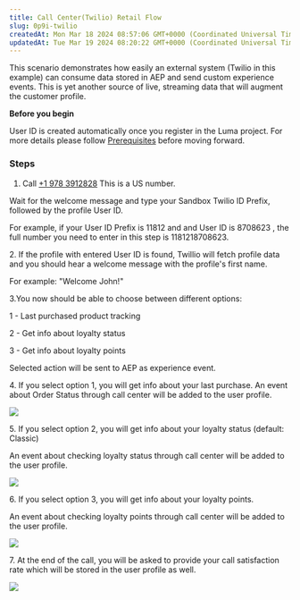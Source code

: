 ```yaml
---
title: Call Center(Twilio) Retail Flow
slug: 0p9i-twilio
createdAt: Mon Mar 18 2024 08:57:06 GMT+0000 (Coordinated Universal Time)
updatedAt: Tue Mar 19 2024 08:20:22 GMT+0000 (Coordinated Universal Time)
---
```


This scenario demonstrates how easily an external system (Twilio in this example) can consume data stored in AEP and send custom experience events. This is yet another source of live, streaming data that will augment the customer profile.

**Before you begin**

User ID is created automatically once you register in the Luma project. For more details please follow [Prerequisites](https://dsndocs.adobe.com/docs/prerequisites) before moving forward.



### Steps

1. Call [+1 978 3912828]()
   This is a US number.

Wait for the welcome message and type your Sandbox Twilio ID Prefix, followed by the profile User ID.

For example, if your User ID Prefix is 11812 and and User ID is 8708623
, the full number you need to enter in this step is 1181218708623.

2\. If the profile with entered User ID is found, Twillio will fetch profile data and you should hear a welcome message with the profile's first name.

For example: "Welcome John!"

3.You now should be able to choose between different options:

1 - Last purchased product tracking

2 - Get info about loyalty status

3 - Get info about loyalty points

Selected action will be sent to AEP as experience event.

4\. If you select option 1, you will get info about your last purchase. An event about Order Status through call center will be added to the user profile.



![](../../assets/sAg6uu4WaIXhYC-2lilcd_image.png)

5\. If you select option 2, you will get info about your loyalty status (default: Classic)

An event about checking loyalty status through call center will be added to the user profile.



![](../../assets/dW6GqXPwvA9hCWRjPJ6Wy_image.png)

6\. If you select option 3, you will get info about your loyalty points.

An event about checking loyalty points through call center will be added to the user profile.



![](../../assets/gWcuHL0rm_VA0FC2f9Bje_image.png)

&#x20;7\. At the end of the call, you will be asked to provide your call satisfaction rate which will be stored in the user profile as well.



![](../../assets/hziXKZUhYsF9vqtBPm9MS_image.png)

